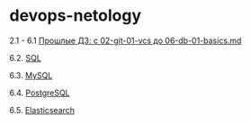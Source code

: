 devops-netology
===============

2.1 - 6.1 [Прошлые ДЗ: с 02-git-01-vcs до 06-db-01-basics.md](./02-git-01-vcs_to_06-db-01-basics.md)

6.2. [SQL](./06-db-02-sql.md)

6.3. [MySQL](./06-db-03-mysql.md)

6.4. [PostgreSQL](./06-db-04-postgresql.md)

6.5. [Elasticsearch](./06-db-05-elasticsearch.md)